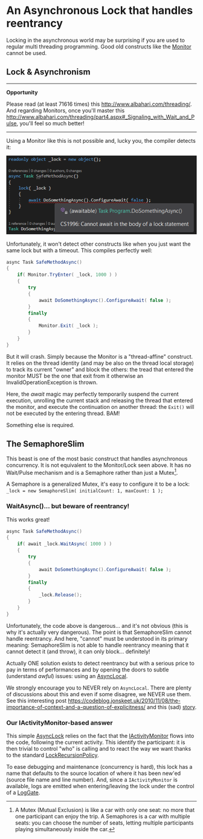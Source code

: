 # An Asynchronous Lock that handles reentrancy

Locking in the asynchronous world may be surprising if you are used to regular multi threading programming.
Good old constructs like the [Monitor](https://docs.microsoft.com/en-us/dotnet/api/system.threading.monitor) cannot
be used.

## Lock & Asynchronism

---
**Opportunity**

Please read (at least 71616 times) this http://www.albahari.com/threading/. And regarding
Monitors, once you'll master this http://www.albahari.com/threading/part4.aspx#_Signaling_with_Wait_and_Pulse, you'll feel so much better!

----

Using a Monitor like this is not possible and, lucky you, the compiler detects it:

![Cannot Await In Lock](../Common/Doc/CannotAwaitInLock.png)

Unfortunately, it won't detect other constructs like when you just want the same lock but with a timeout.
This compiles perfectly well:

```csharp
async Task SafeMethodAsync()
{
    if( Monitor.TryEnter( _lock, 1000 ) )
    {
        try
        {
            await DoSomethingAsync().ConfigureAwait( false );
        }
        finally
        {
            Monitor.Exit( _lock );
        }
    }
}
```

But it will crash. Simply because the Monitor is a "thread-affine" construct. It relies on the 
thread identity (and may be also on the thread local storage) to track its current "owner" and block the others:
the tread that entered the monitor MUST be the one that exit from it otherwise an InvalidOperationException is thrown.

Here, the *await* magic may perfectly temporarily suspend the current execution, unrolling the current stack and
releasing the thread that entered the monitor, and execute the continuation on another thread: the `Exit()` will not be
executed by the entering thread. BAM!

Something else is required.

## The SemaphoreSlim

This beast is one of the most basic construct that handles asynchronous concurrency. It is not equivalent to the
Monitor/Lock seen above. It has no Wait/Pulse mechanism and is a Semaphore rather than just a Mutex[^1].

A Semaphore is a generalized Mutex, it's easy to configure it to be a lock: `_lock = new SemaphoreSlim( initialCount: 1, maxCount: 1 );` 

### WaitAsync()... but beware of reentrancy!

This works great!
```csharp
async Task SafeMethodAsync()
{
    if( await _lock.WaitAsync( 1000 ) )
    {
        try
        {
            await DoSomethingAsync().ConfigureAwait( false );
        }
        finally
        {
            _lock.Release();
        }
    }
}
```

Unfortunately, the code above is dangerous... and it's not obvious (this is why it's actually very dangerous).
The point is that SemaphoreSlim cannot handle reentrancy. And here, "cannot" must be understood in its primary
meaning: SemaphoreSlim is not able to handle reentrancy meaning that it cannot detect it (and throw), it can only 
block... definitely!  

Actually ONE solution exists to detect reentrancy but with a serious price to pay in terms of performances and by opening the doors to subtle (understand _awful_) issues:
using an [AsyncLocal](https://docs.microsoft.com/en-us/dotnet/api/system.threading.asynclocal-1).

We strongly encourage you to NEVER rely on `AsyncLocal`. There are plenty of discussions about this and even if some
disagree, we NEVER use them. See this interesting post https://codeblog.jonskeet.uk/2010/11/08/the-importance-of-context-and-a-question-of-explicitness/
and this (sad) [story](https://github.com/dotnet/aspnetcore/issues/4731).

### Our IActivityMonitor-based answer

This simple [AsyncLock](AsyncLock.cs) relies on the fact that the [IActivityMonitor](IActivityMonitor.cs) flows
into the code, following the current activity. This identify the participant: it is then trivial to control "who"
is calling and to react the way we want thanks to the standard [LockRecursionPolicy](https://source.dot.net/#System.Private.CoreLib/ReaderWriterLockSlim.cs,10). 

To ease debugging and maintenance (concurrency is hard), this lock has a name that defaults to the source location of
where it has been new'ed (source file name and line number). And, since a `IActivityMonitor` is available, logs are
emitted when entering/leaving the lock under the control of a [LogGate](LogGates/README.md).

[^1]: A Mutex (Mutual Exclusion) is like a car with only one seat: no more that one participant can enjoy the trip.
A Semaphores is a car with multiple seats: you can choose the number of seats, letting multiple participants playing
simultaneously inside the car.

